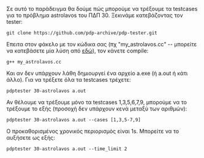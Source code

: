 
Σε αυτό το παράδειγμα θα δούμε πώς μπορούμε να τρέξουμε τα testcases για το πρόβλημα astrolavos του ΠΔΠ 30. Ξεκινάμε κατεβάζοντας τον tester:

```
git clone https://github.com/pdp-archive/pdp-tester.git
```


Επειτα στον φάκελο με τον κώδικα σας (πχ "my_astrolavos.cc" -- μπορείτε να κατεβάσετε μία λύση από [εδώ](https://github.com/pdp-archive/pdp-archive.github.io/blob/master/_includes/source_code/code/30-PDP/astrolavos/astrolavos_efficient.cc)), τον κάνετε compile:

```
g++ my_astrolavos.cc
```

Και αν δεν υπάρχουν λάθη δημιουργεί ένα αρχείο a.exe (ή a.out ή κάτι άλλο). Για να τρέξετε όλα τα testcases τρέχετε:

```
pdptester 30-astrolavos a.out
```

Αν θέλουμε να τρέξουμε μόνο τα testcases 1,3,5,6,7,9, μπορούμε να το τρέξουμε το εξής (προσοχή δεν υπάρχουν κενά μεταξύ των αριθμών):

```
pdptester 30-astrolavos a.out --cases [1,3,5-7,9]
```

Ο προκαθορισμένος χρονικός περιορισμός είναι 1s. Μπορείτε να το αυξήσετε ως εξής:

```
pdptester 30-astrolavos a.out --time_limit 2
```

